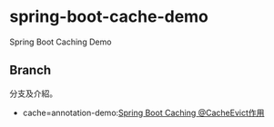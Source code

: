 # spring-boot-cache-demo
Spring Boot Caching Demo

## Branch

分支及介紹。
- cache=annotation-demo:[Spring Boot Caching @CacheEvict作用](https://matthung0807.blogspot.com/2020/07/spring-boot-caching-cacheevict.html)


